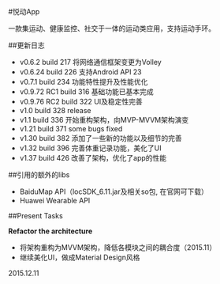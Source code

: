 #悦动App

一款集运动、健康监控、社交于一体的运动类应用，支持运动手环。

##更新日志

- v0.6.2 build 217 将网络通信框架变更为Volley
- v0.6.24 build 226 支持Android API 23
- v0.7.1 build 234 功能特性提升及性能优化
- v0.9.72 RC1 build 316 基础功能已基本完成
- v0.9.76 RC2 build 322 UI及稳定性完善
- v1.0 build 328 release
- v1.1 build 336 开始重构架构，向MVP-MVVM架构演变
- v1.21 build 371 some bugs fixed
- v1.30 build 382 添加了一些新的功能以及细节的完善
- v1.32 build 396 完善体重记录功能，美化了UI
- v1.37 build 426 改善了架构，优化了app的性能

##引用的额外的libs

- BaiduMap API（locSDK_6.11.jar及相关so包, 在官网可下载）
- Huawei Wearable API

##Present Tasks

**Refactor the architecture**

- 将架构重构为MVVM架构，降低各模块之间的耦合度（2015.11）
- 继续美化UI，做成Material Design风格

2015.12.11

